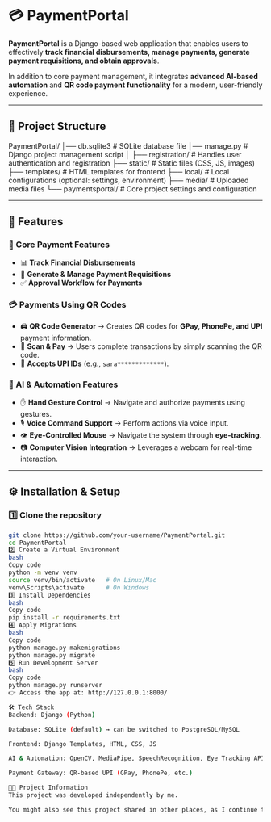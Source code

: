 # 💳 PaymentPortal

**PaymentPortal** is a Django-based web application that enables users to effectively **track financial disbursements, manage payments, generate payment requisitions, and obtain approvals**.  

In addition to core payment management, it integrates **advanced AI-based automation** and **QR code payment functionality** for a modern, user-friendly experience.

---

## 📂 Project Structure
PaymentPortal/
│── db.sqlite3 # SQLite database file
│── manage.py # Django project management script
│
├── registration/ # Handles user authentication and registration
├── static/ # Static files (CSS, JS, images)
├── templates/ # HTML templates for frontend
├── local/ # Local configurations (optional: settings, environment)
├── media/ # Uploaded media files
└── paymentsportal/ # Core project settings and configuration


---

## 🚀 Features

### 🔑 Core Payment Features
- 📊 **Track Financial Disbursements**  
- 🧾 **Generate & Manage Payment Requisitions**  
- ✅ **Approval Workflow for Payments**  

### 💳 Payments Using QR Codes
- 🖨️ **QR Code Generator** → Creates QR codes for **GPay, PhonePe, and UPI** payment information.  
- 📱 **Scan & Pay** → Users complete transactions by simply scanning the QR code.  
- 🔗 **Accepts UPI IDs** (e.g., `sara*************`).  

### 🤖 AI & Automation Features
- ✋ **Hand Gesture Control** → Navigate and authorize payments using gestures.  
- 🎙️ **Voice Command Support** → Perform actions via voice input.  
- 👁️ **Eye-Controlled Mouse** → Navigate the system through **eye-tracking**.  
- 📷 **Computer Vision Integration** → Leverages a webcam for real-time interaction.  

---

## ⚙️ Installation & Setup

### 1️⃣ Clone the repository
```bash
git clone https://github.com/your-username/PaymentPortal.git
cd PaymentPortal
2️⃣ Create a Virtual Environment
bash
Copy code
python -m venv venv
source venv/bin/activate   # On Linux/Mac
venv\Scripts\activate      # On Windows
3️⃣ Install Dependencies
bash
Copy code
pip install -r requirements.txt
4️⃣ Apply Migrations
bash
Copy code
python manage.py makemigrations
python manage.py migrate
5️⃣ Run Development Server
bash
Copy code
python manage.py runserver
👉 Access the app at: http://127.0.0.1:8000/

🛠️ Tech Stack
Backend: Django (Python)

Database: SQLite (default) → can be switched to PostgreSQL/MySQL

Frontend: Django Templates, HTML, CSS, JS

AI & Automation: OpenCV, MediaPipe, SpeechRecognition, Eye Tracking APIs

Payment Gateway: QR-based UPI (GPay, PhonePe, etc.)

👨‍💻 Project Information
This project was developed independently by me.

You might also see this project shared in other places, as I continue to improve and demonstrate it.
